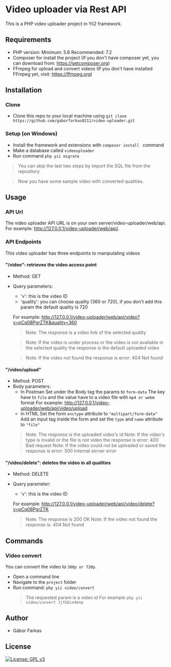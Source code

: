 # Video uploader via Rest API
This is a PHP video uploader project in Yii2 framework.

## Requirements
- PHP version:
    Minimum: 5.6
    Recommended: 7.2
- Composer for install the project (If you don't have composer yet, you can download from: https://getcomposer.org)
- FFmpeg for upload and convert videos (If you don't have installed FFmpeg yet, visit: https://ffmpeg.org)

## Installation

### Clone
- Clone this repo to your local machine using `git clone https://github.com/gaborfarkas0211/video-uploader.git`

### Setup (on Windows)
- Install the framework and extensions with `composer install ` command
- Make a database called `videouploader`
- Run command `php yii migrate `

> You can skip the last two steps by import the SQL file from the repository

> Now you have some sample video with converted qualities.

## Usage
### API Url
The video uploader API URL is on your own server/video-uploader/web/api.
For example: http://127.0.0.1/video-uploader/web/api/.

### API Endpoints
This video uploader has three endpoints to manipulating videos
#### "/video": retrieves the video access point
  - Method: GET
  - Query parameters:
    - 'v': this is the video ID
    - 'quality': you can choose quality (360 or 720), if you don't add this param the default quality is 720
    
    For example: http://127.0.0.1/video-uploader/web/api/video?v=pCq08PgrZTK&quality=360
    > Note: The response is a video link of the selected quality
    
    > Note: If the video is under process or the video is not available in the selected quality the response is the default uploaded video
    
    > Note: If the video not found the response is error: 404 Not found
#### "/video/upload"
  - Method: POST
  - Body parameters:
    - In Postman
        Set under the Body tag the params to `form-data`
    The key have to `file` and the value have to a video file with `mp4 or webm` format
    For example: http://127.0.0.1/video-uploader/web/api/video/upload
    - In HTML
        Set the form `enctype` attribute to `"multipart/form-data"`
    Add an input tag inside the form and set the `type` and `name` attribute to `"file"`
    > Note: The response is the uploaded video's id
    > Note: If the video's type is invalid or the file is not video the response is error: 400 Bad request
    > Note: If the video could not be uploaded or saved the response is error: 500 Internal server error
#### "/video/delete": deletes the video in all qualities
  - Method: DELETE
  - Query parameter:
    - 'v': this is the video ID

    For example: http://127.0.0.1/video-uploader/web/api/video/delete?v=pCq08PgrZTK
    > Note: The response is 200 OK
    > Note: If the video not found the response is: 404 Not found

## Commands
### Video convert
You can convert the video to `360p or 720p`. 
- Open a command line
- Navigate to the `project` folder
- Run command: `php yii video/convert`
    > The requested param is a video id
    > For example `php yii video/convert JjfGDio4mnp`

## Author
* Gábor Farkas

## License
[![License: GPL v3](https://img.shields.io/badge/License-GPLv3-blue.svg)](https://www.gnu.org/licenses/gpl-3.0)
